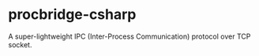 # procbridge-csharp
A super-lightweight IPC (Inter-Process Communication) protocol over TCP socket.
